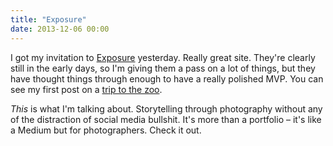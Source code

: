 ```yaml
---
title: "Exposure"
date: 2013-12-06 00:00
---
```


I got my invitation to [Exposure](https://exposure.so) yesterday. Really great site. They're clearly still in the early days, so I'm giving them a pass on a lot of things, but they have thought things through enough to have a really polished MVP. You can see my first post on a [trip to the zoo](https://ashfurrow.exposure.so/zoo-trip).

_This_ is what I'm talking about. Storytelling through photography without any of the distraction of social media bullshit. It's more than a portfolio – it's like a Medium but for photographers. Check it out.

<!-- more -->
